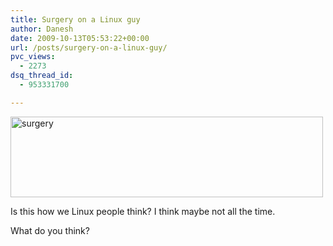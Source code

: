 ```yaml
---
title: Surgery on a Linux guy
author: Danesh
date: 2009-10-13T05:53:22+00:00
url: /posts/surgery-on-a-linux-guy/
pvc_views:
  - 2273
dsq_thread_id:
  - 953331700

---
```

[<img loading="lazy" class="alignnone size-medium wp-image-1783" title="surgery" src="/wp-content/uploads/2009/10/surgery-500x129.png" alt="surgery" width="500" height="129" srcset="/wp-content/uploads/2009/10/surgery-500x129.png 500w, /wp-content/uploads/2009/10/surgery.png 740w" sizes="(max-width: 500px) 100vw, 500px" />][1]

Is this how we Linux people think? I think maybe not all the time.

What do you think?

 [1]: /wp-content/uploads/2009/10/surgery.png